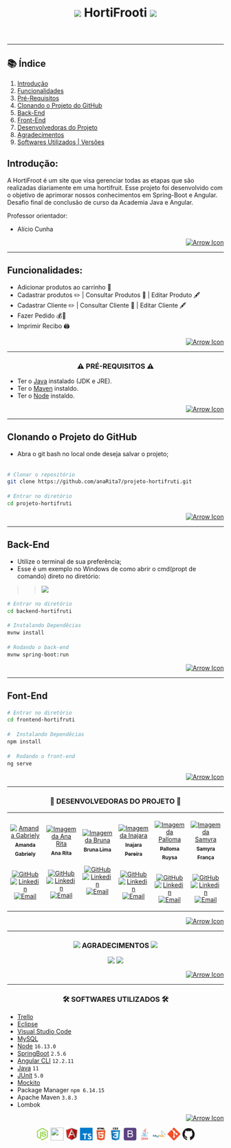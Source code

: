<body>
  <header>
    <h1 align="middle">
      <img src="https://media2.giphy.com/media/bWsQzCz6Q4idrqKGhI/200.webp?cid=ecf05e47qcnwv0fxx8t3whmc6f39mfh3vd0eeiot6c6rwj1v&rid=200.webp&ct=s" width="55">
        HortiFrooti
      <img src="https://media4.giphy.com/media/VFhgsXzJqWMpP03v8W/giphy.gif?cid=ecf05e476q23pfrrs65ny3tiynl1uqsb0hsbcvznmcmltrpv&rid=giphy.gif&ct=s" width="55">
    </h1>
  </header><hr>
 
<div id='indice'/>
  
## 📚 Índice
 1. [Introdução](#introducao)
 2. [Funcionalidades](#funcionalidades)
 3. [Pré-Requisitos](#requisitos)
 4. [Clonando o Projeto do GitHub](#gitClone)
 5. [Back-End](#backEnd)
 6. [Front-End](#frontEnd)
 7. [Desenvolvedoras do Projeto](#desenvolvedoras)
 8. [Agradecimentos](#agradecimentos)
 9. [Softwares Utilizados | Versões](#softwares)


<div id='introducao'/>
  
## Introdução:

  A HortiFroot é um site que visa gerenciar todas as etapas que são realizadas diariamente em uma hortifruit. Esse projeto foi desenvolvido com o objetivo de aprimorar nossos conhecimentos em Spring-Boot e Angular. Desafio final de conclusão de curso da Academia Java e Angular.
  
  Professor orientador:
  - Alício Cunha
  
 <div align="end"> 
   
  [![Arrow Icon](https://github.com/anaRita7/projeto-hortifruti/blob/feature/palloma.soares/readme-util/setas-para-cima.png?raw=true)](#indice)
   
 </div> 
  
<hr>
 
<div id='funcionalidades'/> 
  
## Funcionalidades:
   - Adicionar produtos ao carrinho 🛒 
   - Cadastrar produtos ✏️ |  Consultar Produtos 🔎 | Editar Produto 🖋️
   - Cadastrar Cliente  ✏️ | Consultar Cliente  🔎  | Editar Cliente 🖋️
   - Fazer Pedido 💰💸
   - Imprimir Recibo 🖨️
  
 <div align="end"> 
   
  [![Arrow Icon](https://github.com/anaRita7/projeto-hortifruti/blob/feature/palloma.soares/readme-util/setas-para-cima.png?raw=true)](#indice)
   
 </div> 
  
<hr>
  
<div id='requisitos'/> 
  
 <h3 align="middle"> ⚠️ PRÉ-REQUISITOS ⚠️ </h3>
  
- Ter o [Java](https://www.oracle.com/br/java/technologies/javase-jdk11-downloads.html) instalado (JDK e JRE).
- Ter o [Maven](https://maven.apache.org/) instaldo.
- Ter o [Node](https://nodejs.org/en/download/) instaldo.

 <div align="end"> 
   
  [![Arrow Icon](https://github.com/anaRita7/projeto-hortifruti/blob/feature/palloma.soares/readme-util/setas-para-cima.png?raw=true)](#indice)
   
 </div> 
  
<hr>

<div id='gitClone'/> 
  
## Clonando o Projeto do GitHub
  
  - Abra o git bash no local onde deseja salvar o projeto;
```bash
  
# Clonar o repositório
git clone https://github.com/anaRita7/projeto-hortifruti.git 
  
# Entrar no diretório
cd projeto-hortifruti
```
 <div align="end"> 
   
  [![Arrow Icon](https://github.com/anaRita7/projeto-hortifruti/blob/feature/palloma.soares/readme-util/setas-para-cima.png?raw=true)](#indice)
   
 </div> 
  
<hr>

<div id='backEnd'/> 
  
## Back-End
  - Utilize o terminal de sua preferência;
  - Esse é um exemplo no Windows de como abrir o cmd(propt de comando) direto no diretório:
>>  <img src="https://github.com/anaRita7/projeto-hortifruti/blob/feature/palloma.soares/imgReadME/CaptureCMD.PNG?raw=true" >
 
```bash
# Entrar no diretório
cd backend-hortifruti

# Instalando Dependêcias
mvnw install
  
# Rodando o back-end  
mvnw spring-boot:run  
```
<div align="end"> 
   
  [![Arrow Icon](https://github.com/anaRita7/projeto-hortifruti/blob/feature/palloma.soares/readme-util/setas-para-cima.png?raw=true)](#indice)
   
</div> 
  
<hr>
  

<div id='frontEnd'/> 
  
## Font-End
```bash
# Entrar no diretório
cd frontend-hortifruti
  
#  Instalando Dependêcias
npm install
  
#  Rodando o front-end  
ng serve 
```
 <div align="end"> 
   
  [![Arrow Icon](https://github.com/anaRita7/projeto-hortifruti/blob/feature/palloma.soares/readme-util/setas-para-cima.png?raw=true)](#indice)
   
 </div> 
  
<hr>


<div id='desenvolvedoras'/> 
  
  <div>
     <h3 align="center"> 🌹 DESENVOLVEDORAS DO PROJETO 🌹</h3>
  </div>
  <table align="center">
    <td align="center"><br/>
        <a href="https://github.com/amandagsa">
            <img src="https://avatars.githubusercontent.com/u/52843599?v=4" width="105px;"
                alt="Amanda Gabriely" /><br><sub><b>Amanda Gabriely</b></sub><br></a><br/>
        <p align="center">
            <a href="https://github.com/amandagsa">
                <img src="https://user-images.githubusercontent.com/60848932/117540779-2bad0e80-afe7-11eb-8391-2b6661a3efc3.png"
                    width="30px" alt="GitHub" />
            </a>
            <a href="https://www.linkedin.com/in/amandagsalves/">
                <img src="https://user-images.githubusercontent.com/60848932/117540778-29e34b00-afe7-11eb-8a68-5916e9822145.png"
                    width="30px" alt="Linkedin" />
            </a>
            <a href="mailto:amandagsal@gmail.com">
                <img src="https://user-images.githubusercontent.com/60848932/117541013-3ddb7c80-afe8-11eb-83c2-79827e99ec59.png"
                    width="30px" alt="Email" />
            </a>
        </p>
    </td>
    <td align="center"><br/>
        <a href="https://github.com/anaRita7">
            <img src="https://avatars.githubusercontent.com/u/73959466?v=4" width="105px;"
                alt="Imagem da Ana Rita" /><br /><sub><b>Ana Rita</b></sub></a><br/><br/>
        <p align="center">
            <a href="https://github.com/anaRita7">
                <img src="https://user-images.githubusercontent.com/60848932/117540779-2bad0e80-afe7-11eb-8391-2b6661a3efc3.png"
                    width="30px" alt="GitHub" />
            </a>
            <a href="https://www.linkedin.com/in/caamilacgs">
                <img src="https://user-images.githubusercontent.com/60848932/117540778-29e34b00-afe7-11eb-8a68-5916e9822145.png"
                    width="30px" alt="Linkedin" />
            </a>
            <a href="mailto:ana.a.cruz@capgemini.com">
                <img src="https://user-images.githubusercontent.com/60848932/117541013-3ddb7c80-afe8-11eb-83c2-79827e99ec59.png"
                    width="30px" alt="Email" />
            </a>
        </p>
    </td>
    <td align="center"><br/>
        <a href="https://github.com/libruna">
            <img src="https://avatars.githubusercontent.com/u/83987201?v=4" width="105px;"
                alt="Imagem da Bruna" /><br /><sub><b>Bruna Lima</b></sub></a><br><br/>
        <p align="center">
            <a href="https://github.com/libruna">
                <img src="https://user-images.githubusercontent.com/60848932/117540779-2bad0e80-afe7-11eb-8391-2b6661a3efc3.png"
                    width="30px" alt="GitHub" />
            </a>
            <a href="https://www.linkedin.com/in/lbruna886/">
                <img src="https://user-images.githubusercontent.com/60848932/117540778-29e34b00-afe7-11eb-8a68-5916e9822145.png"
                    width="30px" alt="Linkedin" />
            </a>
            <a href="mailto:lbruna886@gmail.com">
                <img src="https://user-images.githubusercontent.com/60848932/117541013-3ddb7c80-afe8-11eb-83c2-79827e99ec59.png"
                    width="30px" alt="Email" />
            </a>
        </p>
    </td>
    <td align="center"><br/>
        <a href="https://github.com/nanapereira">
            <img src="https://avatars.githubusercontent.com/u/47989432?v=4" width="105px;"
                alt="Imagem da Inajara" /><br><sub><b>Inajara Pereira</b></sub></a> <br /><br/>
        <p align="center">
            <a href="https://github.com/nanapereira">
                <img src="https://user-images.githubusercontent.com/60848932/117540779-2bad0e80-afe7-11eb-8391-2b6661a3efc3.png"
                    width="30px" alt="GitHub" />
            </a>
            <a href="https://www.linkedin.com/in/nan%C3%A1-pereira">
                <img src="https://user-images.githubusercontent.com/60848932/117540778-29e34b00-afe7-11eb-8a68-5916e9822145.png"
                    width="30px" alt="Linkedin" />
            </a>
            <a href="mailto:inajara.pereira@capgemini.com">
                <img src="https://user-images.githubusercontent.com/60848932/117541013-3ddb7c80-afe8-11eb-83c2-79827e99ec59.png"
                    width="30px" alt="Email" />
            </a>
        </p>
    </td>
    <td align="center"><br/>
        <a href="https://github.com/pallomaruysa">
            <img src="https://avatars.githubusercontent.com/u/80931238?s=400&u=5acdd2f3ef1962535ec2f0dfd8087252212431d2&v=4" width="105px;"
                alt="Imagem da Palloma" /> <br /><sub><b>Palloma Ruysa</b></sub></a><br><br/>
        <p align="center">
            <a href="https://github.com/pallomaruysa">
                <img src="https://user-images.githubusercontent.com/60848932/117540779-2bad0e80-afe7-11eb-8391-2b6661a3efc3.png"
                    width="30px" alt="GitHub" />
            </a>
            <a href="https://www.linkedin.com/in/palloma-ruysa23">
                <img src="https://user-images.githubusercontent.com/60848932/117540778-29e34b00-afe7-11eb-8a68-5916e9822145.png"
                    width="30px" alt="Linkedin" />
            </a>
            <a href="mailto:pallomaruysa@gmail.com">
                <img src="https://user-images.githubusercontent.com/60848932/117541013-3ddb7c80-afe8-11eb-83c2-79827e99ec59.png"
                    width="30px" alt="Email" />
            </a>
        </p>
    </td>
    <td align="center"><br/>
        <a href="https://github.com/samyraf">
            <img src="https://user-images.githubusercontent.com/80931238/143512554-5dfab205-a664-47ed-a46a-08a8d9f8438a.png" width="105px;"
                alt="Imagem da Samyra" /><br /><sub><b>Samyra França</b></sub></a><br><br/>
        <p align="center">
            <a href="https://github.com/samyraf">
                <img src="https://user-images.githubusercontent.com/60848932/117540779-2bad0e80-afe7-11eb-8391-2b6661a3efc3.png"
                    width="30px" alt="GitHub" />
            </a>
            <a href="https://www.linkedin.com/in/samyra-fran%C3%A7a-figueiredo/">
                <img src="https://user-images.githubusercontent.com/60848932/117540778-29e34b00-afe7-11eb-8a68-5916e9822145.png"
                    width="30px" alt="Linkedin" />
            </a>
            <a href="mailto:samyra.figueiredo@capgemini.com">
                <img src="https://user-images.githubusercontent.com/60848932/117541013-3ddb7c80-afe8-11eb-83c2-79827e99ec59.png"
                    width="30px" alt="Email" />
            </a>
        </p>
    </td>
    </tr>
</table>
   
  <div align="end"> 
   
  [![Arrow Icon](https://github.com/anaRita7/projeto-hortifruti/blob/feature/palloma.soares/readme-util/setas-para-cima.png?raw=true)](#indice)
   
 </div> 
 
<hr>

<div id='agradecimentos'/> 
<div>
    <h3 align="center">
      <img src="https://media.giphy.com/media/hvRJCLFzcasrR4ia7z/giphy.gif" width="28">
      AGRADECIMENTOS
      <img src="https://media.giphy.com/media/hvRJCLFzcasrR4ia7z/giphy.gif" width="28">
    </h3>
  <p align="center">
    <img src="https://www.proway.com.br/foto/jpg/blog/750/especializacoes-proway.jpg" width="300">
    <img src="https://hermes.digitalinnovation.one/companies/d22fb8c7-5a77-4d81-8cb9-94c80b5a6591.png" width="500">
  </p>
</div> 

 <div align="end"> 
   
  [![Arrow Icon](https://github.com/anaRita7/projeto-hortifruti/blob/feature/palloma.soares/readme-util/setas-para-cima.png?raw=true)](#indice)
   
 </div> 
 
<hr>

<div id='softwares'/> 

 <div>
     <h3 align="center"> 🛠 SOFTWARES UTILIZADOS 🛠 </h3>
  </div>
  
- <a href="https://trello.com/pt-BR" taget="_blank">Trello</a> 
- <a href="https://www.eclipse.org/downloads/" taget="_blank">Eclipse</a>
- <a href="https://code.visualstudio.com/" taget="_blank">Visual Studio Code</a>
- <a href="https://www.mysql.com/" taget="_blank">MySQL</a>
- <a href="https://nodejs.org/en/" taget="_blank">Node</a> ```16.13.0```
- <a href="https://spring.io/projects/spring-boot" taget="_blank">SpringBoot</a> ```2.5.6```
- <a href="https://www.npmjs.com/package/@angular/cli" taget="_blank">Angular CLI</a> ```12.2.11```
- <a href="https://www.tutorialspoint.com/java/index.htm" taget="_blank">Java</a> ```11```
- <a href="https://junit.org/junit5/docs/current/user-guide/" taget="_blank">JUnit</a> ```5.0```
- <a href="https://site.mockito.org/" taget="_blank">Mockito</a> 
- Package Manager ```npm 6.14.15 ```
- Apache Maven ```3.8.3```
- Lombok

 <div align="end"> 
   
  [![Arrow Icon](https://github.com/anaRita7/projeto-hortifruti/blob/feature/palloma.soares/readme-util/setas-para-cima.png?raw=true)](#indice)
   
 </div>
 
<p align="middle">
 <img src="https://raw.githubusercontent.com/devicons/devicon/master/icons/nodejs/nodejs-original.svg" width="30px" height="30px"/>
 <img src="https://img.icons8.com/color/240/000000/spring-logo.png" width="30px" height="30px"/>
 <img src="https://raw.githubusercontent.com/devicons/devicon/master/icons/angularjs/angularjs-original.svg" width="30px" height="30px"/>
 <img src="https://raw.githubusercontent.com/devicons/devicon/master/icons/typescript/typescript-original.svg" width="30px" height="30px"/>
 <img src="https://raw.githubusercontent.com/devicons/devicon/master/icons/html5/html5-original-wordmark.svg" alt="html5" width="30" height="30"/> 
 <img src="https://raw.githubusercontent.com/devicons/devicon/master/icons/css3/css3-original-wordmark.svg" alt="css3" width="30" height="30"/> 
 <img src="https://raw.githubusercontent.com/devicons/devicon/master/icons/bootstrap/bootstrap-plain.svg" alt="bootstrap" width="30" height="30"/> 
 <img src="https://raw.githubusercontent.com/devicons/devicon/master/icons/java/java-original-wordmark.svg" alt="java" width="30" height="30"/> 
 <img src="https://raw.githubusercontent.com/devicons/devicon/master/icons/mysql/mysql-original-wordmark.svg" alt="mysql" width="30" height="30"/> 
 <img src="https://raw.githubusercontent.com/devicons/devicon/master/icons/git/git-original.svg" width="30px" height="30px"/>
 <img src="https://raw.githubusercontent.com/devicons/devicon/master/icons/github/github-original.svg" width="30px" height="30px"/>
</p>
  
</body>
